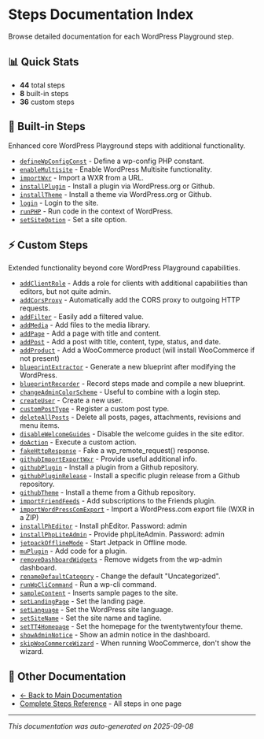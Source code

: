 # Steps Documentation Index

Browse detailed documentation for each WordPress Playground step.

## 📊 Quick Stats
- **44** total steps
- **8** built-in steps  
- **36** custom steps

## 🔧 Built-in Steps
Enhanced core WordPress Playground steps with additional functionality.

- [`defineWpConfigConst`](./defineWpConfigConst.md) - Define a wp-config PHP constant.
- [`enableMultisite`](./enableMultisite.md) - Enable WordPress Multisite functionality.
- [`importWxr`](./importWxr.md) - Import a WXR from a URL.
- [`installPlugin`](./installPlugin.md) - Install a plugin via WordPress.org or Github.
- [`installTheme`](./installTheme.md) - Install a theme via WordPress.org or Github.
- [`login`](./login.md) - Login to the site.
- [`runPHP`](./runPHP.md) - Run code in the context of WordPress.
- [`setSiteOption`](./setSiteOption.md) - Set a site option.

## ⚡ Custom Steps
Extended functionality beyond core WordPress Playground capabilities.

- [`addClientRole`](./addClientRole.md) - Adds a role for clients with additional capabilities than editors, but not quite admin.
- [`addCorsProxy`](./addCorsProxy.md) - Automatically add the CORS proxy to outgoing HTTP requests.
- [`addFilter`](./addFilter.md) - Easily add a filtered value.
- [`addMedia`](./addMedia.md) - Add files to the media library.
- [`addPage`](./addPage.md) - Add a page with title and content.
- [`addPost`](./addPost.md) - Add a post with title, content, type, status, and date.
- [`addProduct`](./addProduct.md) - Add a WooCommerce product (will install WooCommerce if not present)
- [`blueprintExtractor`](./blueprintExtractor.md) - Generate a new blueprint after modifying the WordPress.
- [`blueprintRecorder`](./blueprintRecorder.md) - Record steps made and compile a new blueprint.
- [`changeAdminColorScheme`](./changeAdminColorScheme.md) - Useful to combine with a login step.
- [`createUser`](./createUser.md) - Create a new user.
- [`customPostType`](./customPostType.md) - Register a custom post type.
- [`deleteAllPosts`](./deleteAllPosts.md) - Delete all posts, pages, attachments, revisions and menu items.
- [`disableWelcomeGuides`](./disableWelcomeGuides.md) - Disable the welcome guides in the site editor.
- [`doAction`](./doAction.md) - Execute a custom action.
- [`fakeHttpResponse`](./fakeHttpResponse.md) - Fake a wp_remote_request() response.
- [`githubImportExportWxr`](./githubImportExportWxr.md) - Provide useful additional info.
- [`githubPlugin`](./githubPlugin.md) - Install a plugin from a Github repository.
- [`githubPluginRelease`](./githubPluginRelease.md) - Install a specific plugin release from a Github repository.
- [`githubTheme`](./githubTheme.md) - Install a theme from a Github repository.
- [`importFriendFeeds`](./importFriendFeeds.md) - Add subscriptions to the Friends plugin.
- [`importWordPressComExport`](./importWordPressComExport.md) - Import a WordPress.com export file (WXR in a ZIP)
- [`installPhEditor`](./installPhEditor.md) - Install phEditor. Password: admin
- [`installPhpLiteAdmin`](./installPhpLiteAdmin.md) - Provide phpLiteAdmin. Password: admin
- [`jetpackOfflineMode`](./jetpackOfflineMode.md) - Start Jetpack in Offline mode.
- [`muPlugin`](./muPlugin.md) - Add code for a plugin.
- [`removeDashboardWidgets`](./removeDashboardWidgets.md) - Remove widgets from the wp-admin dashboard.
- [`renameDefaultCategory`](./renameDefaultCategory.md) - Change the default "Uncategorized".
- [`runWpCliCommand`](./runWpCliCommand.md) - Run a wp-cli command.
- [`sampleContent`](./sampleContent.md) - Inserts sample pages to the site.
- [`setLandingPage`](./setLandingPage.md) - Set the landing page.
- [`setLanguage`](./setLanguage.md) - Set the WordPress site language.
- [`setSiteName`](./setSiteName.md) - Set the site name and tagline.
- [`setTT4Homepage`](./setTT4Homepage.md) - Set the homepage for the twentytwentyfour theme.
- [`showAdminNotice`](./showAdminNotice.md) - Show an admin notice in the dashboard.
- [`skipWooCommerceWizard`](./skipWooCommerceWizard.md) - When running WooCommerce, don't show the wizard.

## 📖 Other Documentation

- [← Back to Main Documentation](../README.md)
- [Complete Steps Reference](../steps-reference.md) - All steps in one page

---

*This documentation was auto-generated on 2025-09-08*
